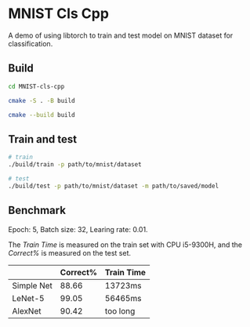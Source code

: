 # MNIST Cls Cpp

A demo of using libtorch to train and test model on MNIST dataset for classification.

## Build

``` bash
cd MNIST-cls-cpp

cmake -S . -B build

cmake --build build
```

## Train and test

``` bash
# train
./build/train -p path/to/mnist/dataset

# test
./build/test -p path/to/mnist/dataset -m path/to/saved/model
```

## Benchmark

Epoch: 5, Batch size: 32, Learing rate: 0.01.

The *Train Time* is measured on the train set with CPU i5-9300H, and the *Correct%* is measured on the test set.

|            | Correct% | Train Time |
| ---------- | -------- | ---------- |
| Simple Net |   88.66  |   13723ms  |
|  LeNet-5   |   99.05  |   56465ms  |
|  AlexNet   |   90.42  |  too long  |
